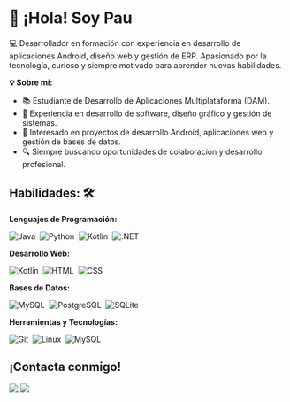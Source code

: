 # 👋 ¡Hola! Soy Pau


💻 Desarrollador en formación con experiencia en desarrollo de aplicaciones Android, diseño web y gestión de ERP. Apasionado por la tecnología, curioso y siempre motivado para aprender nuevas habilidades.

**💡 Sobre mí:**
- 📚 Estudiante de Desarrollo de Aplicaciones Multiplataforma (DAM).
- 🚀 Experiencia en desarrollo de software, diseño gráfico y gestión de sistemas.
- 🎯 Interesado en proyectos de desarrollo Android, aplicaciones web y gestión de bases de datos.
- 🔍 Siempre buscando oportunidades de colaboración y desarrollo profesional.


## Habilidades: 🛠️ 
**Lenguajes de Programación:**

![Java](https://img.shields.io/badge/Java-ED8B00?style=for-the-badge&logo=java&logoColor=white)&nbsp;
![Python](https://img.shields.io/badge/Python-3776AB?style=for-the-badge&logo=python&logoColor=white)&nbsp;
![Kotlin](https://img.shields.io/badge/Kotlin-7F52FF?style=for-the-badge&logo=Kotlin&logoColor=white)&nbsp;
![.NET](https://img.shields.io/badge/.NET-5C2D91?style=for-the-badge&logo=.net&logoColor=white)&nbsp;

**Desarrollo Web:**

![Kotlin](https://img.shields.io/badge/Wordpress-21759B?style=for-the-badge&logo=wordpress&logoColor=white)&nbsp;
![HTML](https://img.shields.io/badge/HTML5-E34F26?style=for-the-badge&logo=html5&logoColor=white)&nbsp;
![CSS](https://img.shields.io/badge/CSS-239120?&style=for-the-badge&logo=css3&logoColor=white)&nbsp;

**Bases de Datos:**

![MySQL](https://img.shields.io/badge/MySQL-00000F?style=for-the-badge&logo=mysql&logoColor=white)&nbsp;
![PostgreSQL](https://img.shields.io/badge/PostgreSQL-316192?style=for-the-badge&logo=postgresql&logoColor=white)&nbsp;
![SQLite](https://img.shields.io/badge/SQLite-07405E?style=for-the-badge&logo=sqlite&logoColor=white)&nbsp;

**Herramientas y Tecnologías:**

![Git](https://img.shields.io/badge/GIT-E44C30?style=for-the-badge&logo=git&logoColor=white)&nbsp;
![Linux](https://img.shields.io/badge/Linux-FCC624?style=for-the-badge&logo=linux&logoColor=black)&nbsp;
![MySQL](https://img.shields.io/badge/MySQL-00000F?style=for-the-badge&logo=mysql&logoColor=white)&nbsp;



## ¡Contacta conmigo!

[<img src="https://img.shields.io/badge/website-000000?style=for-the-badge&logo=About.me&logoColor=white" />](https://p25005.github.io)
[<img src="https://img.shields.io/badge/LinkedIn-0077B5?style=for-the-badge&logo=linkedin&logoColor=white" />](https://linkedin.com/in/pau-mateo-150471262)

<!--
**P25005/P25005** is a ✨ _special_ ✨ repository because its `README.md` (this file) appears on your GitHub profile.

Here are some ideas to get you started:

- 🔭 I’m currently working on ...
- 🌱 I’m currently learning ...
- 👯 I’m looking to collaborate on ...
- 🤔 I’m looking for help with ...
- 💬 Ask me about ...
- 📫 How to reach me: ...
- 😄 Pronouns: ...
- ⚡ Fun fact: ...
-->
